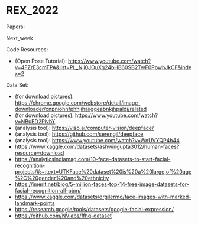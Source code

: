 # REX_2022

Papers:

Next_week

Code Resources:
- (Open Pose Tutorial): https://www.youtube.com/watch?v=4FZrE3cmTPA&list=PL_Nji0JOuXg24bHB60SB2TwF0PpwhJkCF&index=2



Data Set:

- (for download pictures): https://chrome.google.com/webstore/detail/image-downloader/cnpniohnfphhjihaiiggeabnkjhpaldj/related
- (for download pictures): https://www.youtube.com/watch?v=NBuED2PivbY
- (analysis tool): https://viso.ai/computer-vision/deepface/
- (analysis tool): https://github.com/serengil/deepface
- (analysis tool): https://www.youtube.com/watch?v=WnUVYQP4h44
- https://www.kaggle.com/datasets/ashwingupta3012/human-faces?resource=download
- https://analyticsindiamag.com/10-face-datasets-to-start-facial-recognition-projects/#:~:text=UTKFace%20dataset%20is%20a%20large,of%20age%2C%20gender%20and%20ethnicity
- https://imerit.net/blog/5-million-faces-top-14-free-image-datasets-for-facial-recognition-all-pbm/
- https://www.kaggle.com/datasets/drgilermo/face-images-with-marked-landmark-points
- https://research.google/tools/datasets/google-facial-expression/
- https://github.com/NVlabs/ffhq-dataset

